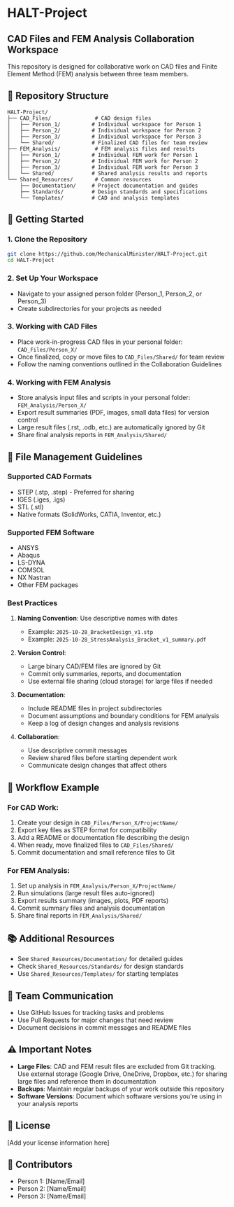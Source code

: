 # HALT-Project

## CAD Files and FEM Analysis Collaboration Workspace

This repository is designed for collaborative work on CAD files and Finite Element Method (FEM) analysis between three team members.

## 📁 Repository Structure

```
HALT-Project/
├── CAD_Files/              # CAD design files
│   ├── Person_1/          # Individual workspace for Person 1
│   ├── Person_2/          # Individual workspace for Person 2
│   ├── Person_3/          # Individual workspace for Person 3
│   └── Shared/            # Finalized CAD files for team review
├── FEM_Analysis/           # FEM analysis files and results
│   ├── Person_1/          # Individual FEM work for Person 1
│   ├── Person_2/          # Individual FEM work for Person 2
│   ├── Person_3/          # Individual FEM work for Person 3
│   └── Shared/            # Shared analysis results and reports
└── Shared_Resources/       # Common resources
    ├── Documentation/     # Project documentation and guides
    ├── Standards/         # Design standards and specifications
    └── Templates/         # CAD and analysis templates
```

## 🚀 Getting Started

### 1. Clone the Repository
```bash
git clone https://github.com/MechanicalMinister/HALT-Project.git
cd HALT-Project
```

### 2. Set Up Your Workspace
- Navigate to your assigned person folder (Person_1, Person_2, or Person_3)
- Create subdirectories for your projects as needed

### 3. Working with CAD Files
- Place work-in-progress CAD files in your personal folder: `CAD_Files/Person_X/`
- Once finalized, copy or move files to `CAD_Files/Shared/` for team review
- Follow the naming conventions outlined in the Collaboration Guidelines

### 4. Working with FEM Analysis
- Store analysis input files and scripts in your personal folder: `FEM_Analysis/Person_X/`
- Export result summaries (PDF, images, small data files) for version control
- Large result files (.rst, .odb, etc.) are automatically ignored by Git
- Share final analysis reports in `FEM_Analysis/Shared/`

## 📝 File Management Guidelines

### Supported CAD Formats
- STEP (.stp, .step) - Preferred for sharing
- IGES (.iges, .igs)
- STL (.stl)
- Native formats (SolidWorks, CATIA, Inventor, etc.)

### Supported FEM Software
- ANSYS
- Abaqus
- LS-DYNA
- COMSOL
- NX Nastran
- Other FEM packages

### Best Practices
1. **Naming Convention**: Use descriptive names with dates
   - Example: `2025-10-28_BracketDesign_v1.stp`
   - Example: `2025-10-28_StressAnalysis_Bracket_v1_summary.pdf`

2. **Version Control**:
   - Large binary CAD/FEM files are ignored by Git
   - Commit only summaries, reports, and documentation
   - Use external file sharing (cloud storage) for large files if needed

3. **Documentation**:
   - Include README files in project subdirectories
   - Document assumptions and boundary conditions for FEM analysis
   - Keep a log of design changes and analysis revisions

4. **Collaboration**:
   - Use descriptive commit messages
   - Review shared files before starting dependent work
   - Communicate design changes that affect others

## 🔧 Workflow Example

### For CAD Work:
1. Create your design in `CAD_Files/Person_X/ProjectName/`
2. Export key files as STEP format for compatibility
3. Add a README or documentation file describing the design
4. When ready, move finalized files to `CAD_Files/Shared/`
5. Commit documentation and small reference files to Git

### For FEM Analysis:
1. Set up analysis in `FEM_Analysis/Person_X/ProjectName/`
2. Run simulations (large result files auto-ignored)
3. Export results summary (images, plots, PDF reports)
4. Commit summary files and analysis documentation
5. Share final reports in `FEM_Analysis/Shared/`

## 📚 Additional Resources

- See `Shared_Resources/Documentation/` for detailed guides
- Check `Shared_Resources/Standards/` for design standards
- Use `Shared_Resources/Templates/` for starting templates

## 🤝 Team Communication

- Use GitHub Issues for tracking tasks and problems
- Use Pull Requests for major changes that need review
- Document decisions in commit messages and README files

## ⚠️ Important Notes

- **Large Files**: CAD and FEM result files are excluded from Git tracking. Use external storage (Google Drive, OneDrive, Dropbox, etc.) for sharing large files and reference them in documentation
- **Backups**: Maintain regular backups of your work outside this repository
- **Software Versions**: Document which software versions you're using in your analysis reports

## 📖 License

[Add your license information here]

## 👥 Contributors

- Person 1: [Name/Email]
- Person 2: [Name/Email]
- Person 3: [Name/Email]